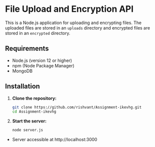 # File Upload and Encryption API

This is a Node.js application for uploading and encrypting files. The uploaded files are stored in an `uploads` directory and encrypted files are stored in an `encrypted` directory.

## Requirements

- Node.js (version 12 or higher)
- npm (Node Package Manager)
- MongoDB

## Installation

1. **Clone the repository:**
   ```sh
   git clone https://github.com/rishvant/Assignment-ikevhg.git
   cd Assignment-ikevhg

2. **Start the server:**
   ```sh
   node server.js
- Server accessible at http://localhost:3000
